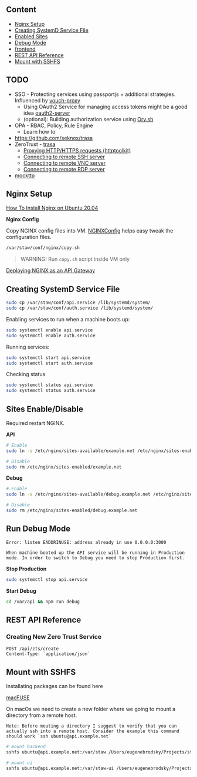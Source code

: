## Content

* [Nginx Setup](#nginx-enabled)
* [Creating SystemD Service File](#systemd)
* [Enabled Sites](#sites-enabled)
* [Debug Mode](#debug)
* [frontend](docs/frontend.md)
* [REST API Reference](#rest-api-refs)
* [Mount with SSHFS](#sshfs-mount)

## TODO

- SSO - Protecting services using passportjs + additional strategies. Influenced by [vouch-proxy](https://github.com/vouch/vouch-proxy) 
    - Using OAuth2 Service for managing access tokens might be a good idea [oauth2-server](https://oauth2-server.readthedocs.io/en/latest/)
    - (optional): Building authorization service using [Ory.sh](https://www.ory.sh/developer/)
- OPA - RBAC, Policy, Rule Engine
    - Learn how to 
- https://github.com/seknox/trasa
- ZeroTrust - [trasa](https://github.com/seknox/trasa) 
    - [Proxying HTTP/HTTPS requests (httptoolkit)](https://httptoolkit.tech/blog/javascript-mitm-proxy-mockttp/)
    - [Connecting to remote SSH server](https://stackoverflow.com/questions/38689707/connecting-to-remote-ssh-server-via-node-js-html5-console)
    - [Connecting to remote VNC server](https://blog.mgechev.com/2013/08/30/vnc-javascript-nodejs/)
    - [Connecting to remote RDP server](https://github.com/citronneur/mstsc.js)
- [mockttp](https://github.com/httptoolkit/mockttp)

## <a name="nginx-setup"></a> Nginx Setup

[How To Install Nginx on Ubuntu 20.04](https://www.digitalocean.com/community/tutorials/how-to-install-nginx-on-ubuntu-20-04)

**Nginx Config**

Copy NGINX config files into VM. [NGINXConfig](https://www.digitalocean.com/community/tools/nginx) helps easy tweak the configuration files.


```sh
/var/staw/conf/nginx/copy.sh
```

> WARNING! Run `copy.sh` script inside VM only

[Deploying NGINX as an API Gateway](https://www.nginx.com/blog/deploying-nginx-plus-as-an-api-gateway-part-1/)

## <a name="systemd"></a> Creating SystemD Service File

```sh
sudo cp /var/staw/conf/api.service /lib/systemd/system/
sudo cp /var/staw/conf/auth.service /lib/systemd/system/
```

Enabling services to run when a machine boots up:

```sh
sudo systemctl enable api.service
sudo systemctl enable auth.service
```

Running services:

```sh
sudo systemctl start api.service
sudo systemctl start auth.service
```

Checking status

```sh
sudo systemctl status api.service
sudo systemctl status auth.service
```

## <a name="sites-enabled"></a> Sites Enable/Disable

Required restart NGINX.

**API**

```sh
# Enable
sudo ln -s /etc/nginx/sites-available/example.net /etc/nginx/sites-enabled/example.net

# Disable
sudo rm /etc/nginx/sites-enabled/example.net
```

**Debug**

```sh
# Enable
sudo ln -s /etc/nginx/sites-available/debug.example.net /etc/nginx/sites-enabled/debug.example.net

# Disable
sudo rm /etc/nginx/sites-enabled/debug.example.net
```


## <a name="debug"></a> Run Debug Mode

    Error: listen EADDRINUSE: address already in use 0.0.0.0:3000
    
    When machine booted up the API service will be running in Production mode. In order to switch to Debug you need to stop Production first.

**Stop Production**

```sh
sudo systemctl stop api.service
```

**Start Debug**

```sh
cd /var/api && npm run debug
```


## <a name="rest-api-refs"></a> REST API Reference

### Creating New Zero Trust Service

```
POST /api/zts/create
Content-Type: `application/json`
```


## <a name="sshfs-mount"></a> Mount with SSHFS

Installating packages can be found here

[macFUSE](https://osxfuse.github.io/)

On macOs we need to create a new folder where we going to mount a directory from
a remote host.

    Note: Before mouting a directory I suggest to verify that you can actually ssh into a remote host. Consider the example this command should work `ssh ubuntu@api.example.net`

```sh
# mount backend
sshfs ubuntu@api.example.net:/var/staw /Users/eugenebrodsky/Projects/staw-backend

# mount ui
sshfs ubuntu@api.example.net:/var/staw-ui /Users/eugenebrodsky/Projects/staw-ui
```

